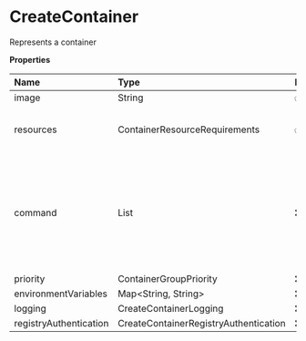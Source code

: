 # CreateContainer

Represents a container

**Properties**

| Name                   | Type                                  | Required | Description                                                                                      |
| :--------------------- | :------------------------------------ | :------- | :----------------------------------------------------------------------------------------------- |
| image                  | String                                | ✅       |                                                                                                  |
| resources              | ContainerResourceRequirements         | ✅       | Represents a container resource requirements                                                     |
| command                | List<String>                          | ❌       | Pass a command (and optional arguments) to override the ENTRYPOINT and CMD of a container image. |
| priority               | ContainerGroupPriority                | ❌       |                                                                                                  |
| environmentVariables   | Map<String, String>                   | ❌       |                                                                                                  |
| logging                | CreateContainerLogging                | ❌       |                                                                                                  |
| registryAuthentication | CreateContainerRegistryAuthentication | ❌       |                                                                                                  |

